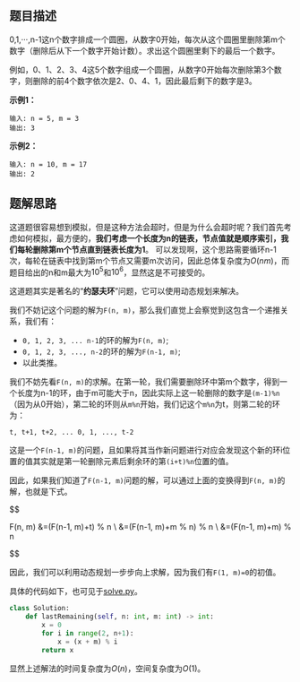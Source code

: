 ## 题目描述

0,1,···,n-1这n个数字排成一个圆圈，从数字0开始，每次从这个圆圈里删除第m个数字（删除后从下一个数字开始计数）。求出这个圆圈里剩下的最后一个数字。

例如，0、1、2、3、4这5个数字组成一个圆圈，从数字0开始每次删除第3个数字，则删除的前4个数字依次是2、0、4、1，因此最后剩下的数字是3。

**示例1：**
```
输入: n = 5, m = 3
输出: 3
```

**示例2：**
```
输入: n = 10, m = 17
输出: 2
```

## 题解思路

这道题很容易想到模拟，但是这种方法会超时，但是为什么会超时呢？我们首先考虑如何模拟，最方便的，**我们考虑一个长度为n的链表，节点值就是顺序索引，我们每轮删除第m个节点直到链表长度为1**。 可以发现啊，这个思路需要循环n-1次，每轮在链表中找到第m个节点又需要m次访问，因此总体复杂度为$O(nm)$，而题目给出的n和m最大为$10^5$和$10^6$，显然这是不可接受的。

这道题其实是著名的“**约瑟夫环**”问题，它可以使用动态规划来解决。

我们不妨记这个问题的解为`F(n, m)`，那么我们直觉上会察觉到这包含一个递推关系，我们有：
- `0, 1, 2, 3, ... n-1`的环的解为`F(n, m)`;
- `0, 1, 2, 3, ..., n-2`的环的解为`F(n-1, m)`;
- 以此类推。

我们不妨先看`F(n, m)`的求解。在第一轮，我们需要删除环中第m个数字，得到一个长度为n-1的环，由于m可能大于n，因此实际上这一轮删除的数字是`(m-1)%n`（因为从0开始），第二轮的环则从`m%n`开始，我们记这个`m%n`为t，则第二轮的环为：

`t, t+1, t+2, ... 0, 1, ..., t-2`

这是一个`F(n-1, m)`的问题，且如果将其当作新问题进行对应会发现这个新的环i位置的值其实就是第一轮删除元素后剩余环的第`(i+t)%n`位置的值。

因此，如果我们知道了`F(n-1, m)`问题的解，可以通过上面的变换得到`F(n, m)`的解，也就是下式。

$$

F(n, m) &=(F(n-1, m)+t) \% n \\
&=(F(n-1, m)+m \% n) \% n \\
&=(F(n-1, m)+m) \% n

$$

因此，我们可以利用动态规划一步步向上求解，因为我们有`F(1, m)=0`的初值。

具体的代码如下，也可见于[solve.py](./solve.py)。

```python
class Solution:
    def lastRemaining(self, n: int, m: int) -> int:
        x = 0
        for i in range(2, n+1):
            x = (x + m) % i
        return x 
```

显然上述解法的时间复杂度为$O(n)$，空间复杂度为$O(1)$。
